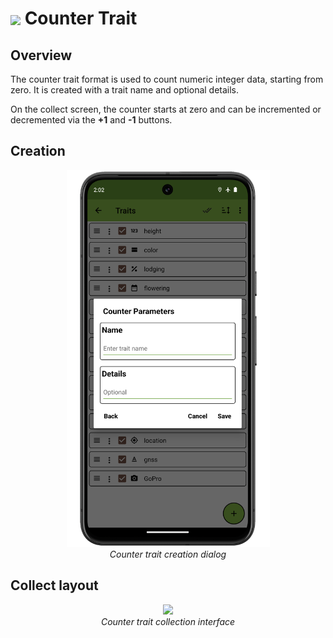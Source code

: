 <img ref="counter" style="vertical-align: middle;" src="_static/icons/formats/numeric-positive.png" width="40px"> Counter Trait
=====================================================================================

Overview
--------

The counter trait format is used to count numeric integer data, starting
from zero. It is created with a trait name and optional details.

On the collect screen, the counter starts at zero and can be incremented
or decremented via the **+1** and **-1** buttons.

Creation
--------

<figure align="center" class="image">
  <img src="_static/images/traits/formats/create_counter_framed.png" width="325px"> 
  <figcaption><i>Counter trait creation dialog</i></figcaption> 
</figure>

Collect layout
--------------

<figure align="center" class="image">
  <img src="_static/images/traits/formats/collect_counter_framed.png" width="350px"> 
  <figcaption><i>Counter trait collection interface</i></figcaption> 
</figure>